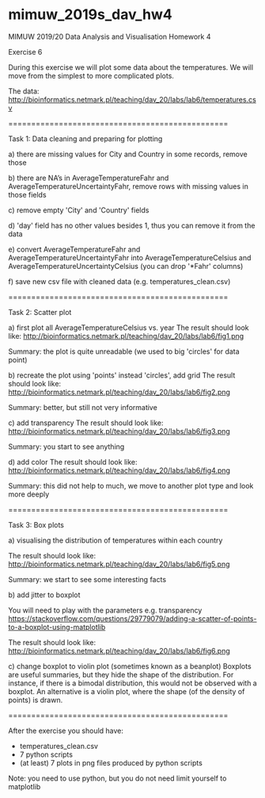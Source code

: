 # mimuw_2019s_dav_hw4
MIMUW 2019/20 Data Analysis and Visualisation Homework 4

Exercise 6


During this exercise we will plot some data about the temperatures. 
We will move from the simplest to more complicated plots.


The data: http://bioinformatics.netmark.pl/teaching/dav_20/labs/lab6/temperatures.csv

================================================

Task 1: Data cleaning and preparing for plotting

a) there are missing values for City and Country in some records, remove those

b) there are NA’s in AverageTemperatureFahr and AverageTemperatureUncertaintyFahr, 
remove rows with missing values in those fields

c) remove empty 'City' and 'Country' fields

d) 'day' field has no other values besides 1, thus you can remove it from the data

e) convert AverageTemperatureFahr and AverageTemperatureUncertaintyFahr into 
AverageTemperatureCelsius and AverageTemperatureUncertaintyCelsius 
(you can drop '*Fahr' columns)

f) save new csv file with cleaned data (e.g. temperatures_clean.csv)

================================================

Task 2: Scatter plot

a) first plot all AverageTemperatureCelsius vs. year
The result should look like:
http://bioinformatics.netmark.pl/teaching/dav_20/labs/lab6/fig1.png

Summary: the plot is quite unreadable (we used to big 'circles' for data point)

b) recreate the plot using 'points' instead 'circles', add grid
The result should look like:
http://bioinformatics.netmark.pl/teaching/dav_20/labs/lab6/fig2.png

Summary: better, but still not very informative

c) add transparency
The result should look like:
http://bioinformatics.netmark.pl/teaching/dav_20/labs/lab6/fig3.png

Summary: you start to see anything

d) add color
The result should look like:
http://bioinformatics.netmark.pl/teaching/dav_20/labs/lab6/fig4.png

Summary: this did not help to much, we move to another plot type and look more deeply 

================================================

Task 3: Box plots

a) visualising the distribution of temperatures within each country

The result should look like:
http://bioinformatics.netmark.pl/teaching/dav_20/labs/lab6/fig5.png

Summary: we start to see some interesting facts

b) add jitter to boxplot

You will need to play with the parameters e.g. transparency
https://stackoverflow.com/questions/29779079/adding-a-scatter-of-points-to-a-boxplot-using-matplotlib

The result should look like:
http://bioinformatics.netmark.pl/teaching/dav_20/labs/lab6/fig6.png

c) change boxplot to violin plot (sometimes known as a beanplot)
Boxplots are useful summaries, but they hide the shape of the distribution. 
For instance, if there is a bimodal distribution, this would not be observed
with a boxplot. An alternative is a violin plot, where the shape 
(of the density of points) is drawn.

================================================

After the exercise you should have:
- temperatures_clean.csv
- 7 python scripts
- (at least) 7 plots in png files produced by python scripts

Note: you need to use python, but you do not need limit yourself to matplotlib
